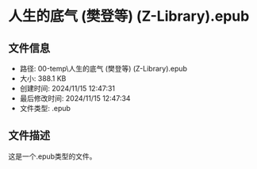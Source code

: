 ﻿# 人生的底气 (樊登等) (Z-Library).epub

## 文件信息
- 路径: 00-temp\人生的底气 (樊登等) (Z-Library).epub
- 大小: 388.1 KB
- 创建时间: 2024/11/15 12:47:31
- 最后修改时间: 2024/11/15 12:47:34
- 文件类型: .epub

## 文件描述
这是一个.epub类型的文件。

